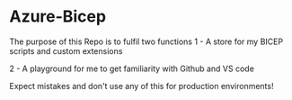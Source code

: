 # Azure-Bicep

The purpose of this Repo is to fulfil two functions
1 - A store for my BICEP scripts and custom extensions

2 - A playground for me to get familiarity with Github and VS code

Expect mistakes and don't use any of this for production environments! 
